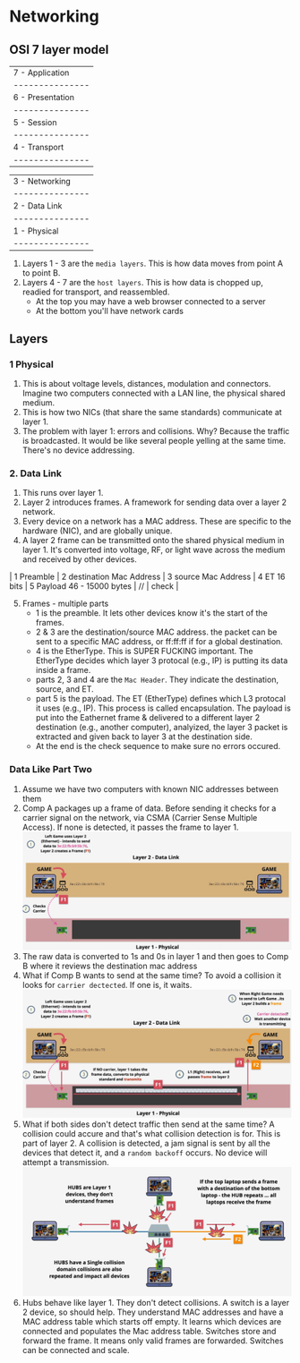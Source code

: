 # Networking

## OSI 7 layer model
|                  |
| ---------------  |
| 7 - Application  |
| ---------------  |
| 6 - Presentation |
| ---------------  |
| 5 - Session      |
| ---------------  |
| 4 - Transport    | 
| ---------------  |

|                  |
| ---------------  | 
| 3 - Networking   |
| ---------------  |
| 2 - Data Link    |
| ---------------  |
| 1 - Physical     |
| ---------------  |

1. Layers 1 - 3 are the ```media layers```. This is how data moves from point A to point B.
2. Layers 4 - 7 are the ```host layers```. This is how data is chopped up, readied for transport, and reassembled.
    * At the top you may have a web browser connected to a server
    * At the bottom you'll have network cards

## Layers
### 1 Physical
1. This is about voltage levels, distances, modulation and connectors. Imagine two computers connected with a LAN line, the physical shared medium.
2. This is how two NICs (that share the same standards) communicate at layer 1.
3. The problem with layer 1: errors and collisions. Why? Because the traffic is broadcasted. It would be like several people yelling at the same time.  There's no device addressing. 

### 2. Data Link
1. This runs over layer 1. 
2. Layer 2 introduces frames. A framework for sending data over a layer 2 network.
3. Every device on a network has a MAC address.  These are specific to the hardware (NIC), and are globally unique. 
4. A layer 2 frame can be transmitted onto the shared physical medium in layer 1.  It's converted into voltage, RF, or light wave across the medium and received by other devices.

     
| 1 Preamble | 2 destination Mac Address | 3 source Mac Address | 4 ET 16 bits | 5 Payload 46 - 15000 bytes | // | check |

5. Frames - multiple parts
    * 1 is the preamble. It lets other devices know it's the start of the frames. 
    * 2 & 3 are the destination/source MAC address. the packet can be sent to a specific MAC address, or ff:ff:ff if for a global destination. 
    * 4 is the EtherType. This is SUPER FUCKING important. The EtherType decides which layer 3 protocal (e.g., IP) is putting its data inside a frame.
    * parts 2, 3 and 4 are the ```Mac Header```. They indicate the destination, source, and ET. 
    * part 5 is the payload. The ET (EtherType) defines which L3 protocal it uses (e.g., IP). This process is called encapsulation.  The payload is put into the Eathernet frame & delivered to a different layer 2 destination (e.g., another computer), analyized, the layer 3 packet is extracted and given back to layer 3 at the destination side.
    * At the end is the check sequence to make sure no errors occured.

### Data Like Part Two
1. Assume we have two computers with known NIC addresses between them  
2. Comp A packages up a frame of data. Before sending it checks for a carrier signal on the network, via CSMA (Carrier Sense Multiple Access). If none is detected, it passes the frame to layer 1.
![network_01](../assets/network_01.png)
3. The raw data is converted to 1s and 0s in layer 1 and then goes to Comp B where it reviews the destination mac address
4. What if Comp B wants to send at the same time?  To avoid a collision it looks for ```carrier dectected```. If one is, it waits.
![network_02](../assets/network_02.png)
5. What if both sides don't detect traffic then send at the same time? A collision could accure and that's what collision detection is for. This is part of layer 2.  A collision is detected, a jam signal is sent by all the devices that detect it, and a ```random backoff``` occurs. No device will attempt a transmission.
![network_03](../assets/network_03.png)
6. Hubs behave like layer 1. They don't detect collisions. A switch is a layer 2 device, so should help. They understand MAC addresses and have a MAC address table which starts off empty.  It learns which devices are connected and populates the Mac address table.  Switches store and forward the frame.  It means only valid frames are forwarded.  Switches can be connected and scale.
    